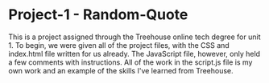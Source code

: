 # Project-1 - Random-Quote
This is a project assigned through the Treehouse online tech degree for unit 1.
To begin, we were given all of the project files, with the CSS and index.html file written for us already.
The JavaScript file, however, only held a few comments with instructions. All of the work in the script.js
file is my own work and an example of the skills I've learned from Treehouse.
